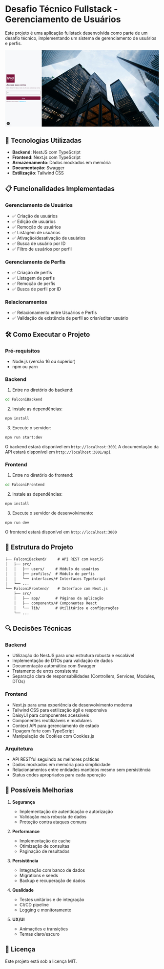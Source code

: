 # Desafio Técnico Fullstack - Gerenciamento de Usuários

Este projeto é uma aplicação fullstack desenvolvida como parte de um desafio técnico, implementando um sistema de gerenciamento de usuários e perfis.

![banner](./banner.png)

## 🚀 Tecnologias Utilizadas

- **Backend**: NestJS com TypeScript
- **Frontend**: Next.js com TypeScript
- **Armazenamento**: Dados mockados em memória
- **Documentação**: Swagger
- **Estilização**: Tailwind CSS

## 📋 Funcionalidades Implementadas

### Gerenciamento de Usuários

- ✅ Criação de usuários
- ✅ Edição de usuários
- ✅ Remoção de usuários
- ✅ Listagem de usuários
- ✅ Ativação/desativação de usuários
- ✅ Busca de usuário por ID
- ✅ Filtro de usuários por perfil

### Gerenciamento de Perfis

- ✅ Criação de perfis
- ✅ Listagem de perfis
- ✅ Remoção de perfis
- ✅ Busca de perfil por ID

### Relacionamentos

- ✅ Relacionamento entre Usuários e Perfis
- ✅ Validação de existência de perfil ao criar/editar usuário

## 🛠️ Como Executar o Projeto

### Pré-requisitos

- Node.js (versão 16 ou superior)
- npm ou yarn

### Backend

1. Entre no diretório do backend:

```bash
cd FalconiBackend
```

2. Instale as dependências:

```bash
npm install
```

3. Execute o servidor:

```bash
npm run start:dev
```

O backend estará disponível em `http://localhost:3001`
A documentação da API estará disponível em `http://localhost:3001/api`

### Frontend

1. Entre no diretório do frontend:

```bash
cd FalconiFrontend
```

2. Instale as dependências:

```bash
npm install
```

3. Execute o servidor de desenvolvimento:

```bash
npm run dev
```

O frontend estará disponível em `http://localhost:3000`

## 📁 Estrutura do Projeto

```
├── FalconiBackend/     # API REST com NestJS
│   ├── src/
│   │   ├── users/     # Módulo de usuários
│   │   ├── profiles/  # Módulo de perfis
│   │   └── interfaces/# Interfaces TypeScript
│   └── ...
└── FalconiFrontend/    # Interface com Next.js
    ├── src/
    │   ├── app/       # Páginas da aplicação
    │   ├── components/# Componentes React
    │   └── lib/       # Utilitários e configurações
    └── ...
```

## 🔍 Decisões Técnicas

### Backend

- Utilização do NestJS para uma estrutura robusta e escalável
- Implementação de DTOs para validação de dados
- Documentação automática com Swagger
- Tratamento de erros consistente
- Separação clara de responsabilidades (Controllers, Services, Modules, DTOs)

### Frontend

- Next.js para uma experiência de desenvolvimento moderna
- Tailwind CSS para estilização ágil e responsiva
- DaisyUI para componentes acessíveis
- Componentes reutilizáveis e modulares
- Context API para gerenciamento de estado
- Tipagem forte com TypeScript
- Manipulação de Cookies com Cookies.js

### Arquitetura

- API RESTful seguindo as melhores práticas
- Dados mockados em memória para simplicidade
- Relacionamentos entre entidades mantidos mesmo sem persistência
- Status codes apropriados para cada operação

## 🔄 Possíveis Melhorias

1. **Segurança**

   - Implementação de autenticação e autorização
   - Validação mais robusta de dados
   - Proteção contra ataques comuns

2. **Performance**

   - Implementação de cache
   - Otimização de consultas
   - Paginação de resultados

3. **Persistência**

   - Integração com banco de dados
   - Migrations e seeds
   - Backup e recuperação de dados

4. **Qualidade**

   - Testes unitários e de integração
   - CI/CD pipeline
   - Logging e monitoramento

5. **UX/UI**

   - Animações e transições
   - Temas claro/escuro

## 📝 Licença

Este projeto está sob a licença MIT.
